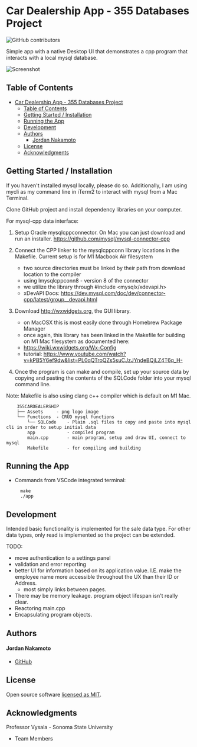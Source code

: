 # Car Dealership App - 355 Databases Project

![GitHub contributors](https://img.shields.io/github/stars/jordannakamoto/355CarDealership?style=social)

Simple app with a native Desktop UI that demonstrates a cpp program that interacts with a local mysql database.

![Screenshot](https://i.ibb.co/hd2ds9z/Screenshot-2023-12-05-at-10-56-19-PM.png)

## Table of Contents
- [Car Dealership App - 355 Databases Project](#car-dealership-app---355-databases-project)
  - [Table of Contents](#table-of-contents)
  - [Getting Started / Installation](#getting-started--installation)
  - [Running the App](#running-the-app)
  - [Development](#development)
  - [Authors](#authors)
      - [Jordan Nakamoto](#jordan-nakamoto)
  - [License](#license)
  - [Acknowledgments](#acknowledgments)

## Getting Started / Installation

If you haven't installed mysql locally, please do so. Additionally, I am using mycli as my command line in iTerm2 to interact with mysql from a Mac Terminal.

Clone GitHub project and install dependency libraries on your computer.

For mysql-cpp data interface:
1. Setup Oracle mysqlcppconnector. On Mac you can just download and run an installer.
https://github.com/mysql/mysql-connector-cpp

2. Connect the CPP linker to the mysqlcppconn library locations in the Makefile. Current setup is for M1 Macbook Air filesystem
   - two source directories must be linked by their path from download location to the compiler
   - using lmysqlcppconn8 - version 8 of the connector
   - we utilize the library through #include <mysqlx/xdevapi.h>
   - xDevAPI Docs: https://dev.mysql.com/doc/dev/connector-cpp/latest/group__devapi.html

3. Download http://wxwidgets.org, the GUI library.
   - on MacOSX this is most easily done through Homebrew Package Manager
   - once again, this library has been linked in the Makefile for building on M1 Mac filesystem as documented here:
   - https://wiki.wxwidgets.org/Wx-Config
   - tutorial: https://www.youtube.com/watch?v=kPB5Y6ef9dw&list=PL0qQTroQZs5suCJzJYndeBQjLZ4T6q_H-

4. Once the program is can make and compile, set up your source data by copying and pasting the contents of the SQLCode folder into your mysql command line.

Note: Makefile is also using clang c++ compiler which is default on M1 Mac.

```
	355CARDEALERSHIP
	├── Assets     - png logo image
	└── Functions  - CRUD mysql functions
        └── SQLCode    - Plain .sql files to copy and paste into mysql cli in order to setup initial data
        app            - compiled program
        main.cpp       - main program, setup and draw UI, connect to mysql
        Makefile       - for compiling and building
```

## Running the App

* Commands from VSCode integrated terminal:
  ```
    make
    ./app
  ```

## Development

Intended basic functionality is implemented for the sale data type. For other data types, only read is implemented so the project can be extended.

TODO:
- move authentication to a settings panel
- validation and error reporting
- better UI for information based on its application value. I.E. make the employee name more accessible throughout the UX than their ID or Address.
	- most simply links between pages.
- There may be memory leakage. program object lifespan isn't really clear.
- Reactoring main.cpp
- Encapsulating program objects.


## Authors

#### Jordan Nakamoto
* [GitHub]

## License

Open source software [licensed as MIT][license].

## Acknowledgments

Professor Vysala - Sonoma State University

* Team Members
  
[//]: # (HyperLinks)

[GitHub]: https://github.com/jordannakamoto

[license]: https://github.com/madhur-taneja/README-template/blob/master/LICENSE.md
